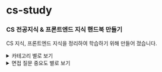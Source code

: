 # cs-study
### CS 전공지식 & 프론트엔드 지식 핸드북 만들기
CS 지식, 프론트엔드 지식을 정리하여 학습하기 위해 만들어 졌습니다.

<details>
<summary>카테고리 별로 보기</summary>
<div markdown="1">

</div>
</details>
<details>
<summary>면접 질문 중요도 별로 보기</summary>
<div markdown="1">
- ⭐⭐⭐⭐⭐ : 프론트 엔지니어를 꿈꾼다면 정확하게 알고 있어야 하는 것들이며 하나라도 모르면 떨어진다고 봐도 무방하다. 꼭 알고 들어가자
- ⭐⭐⭐⭐ : 90% 이상을 알아야 하며 많이 대답한다고 좋은게 아니라 정확하게 대답해야 함. 본인이 프론트엔드 엔지니어라고 말하고 싶다면 필수적으로 알아야 함
- ⭐⭐⭐ : Javascript 프레임워크, 플러그인, 그 외 사용법 등 중요한 질문
- ⭐⭐ : 가볍고 기본적인 질문
- ⭐ : 알면 가산점이나 모른다고 크게 등락에 영향은 없음 그리고 그 외적인 것
</div>
</details>


